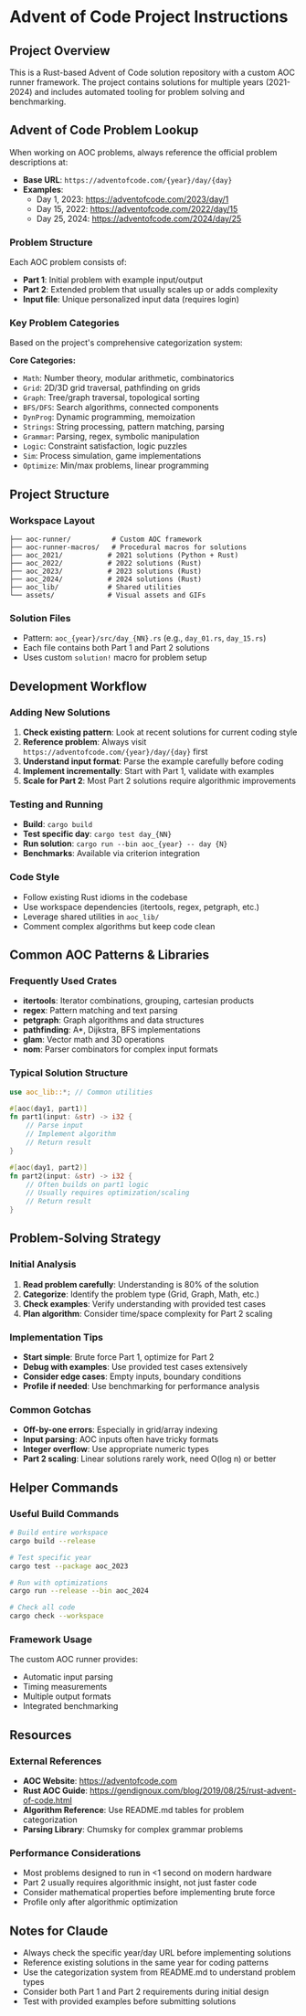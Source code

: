 # Advent of Code Project Instructions

## Project Overview
This is a Rust-based Advent of Code solution repository with a custom AOC runner framework. The project contains solutions for multiple years (2021-2024) and includes automated tooling for problem solving and benchmarking.

## Advent of Code Problem Lookup

When working on AOC problems, always reference the official problem descriptions at:
- **Base URL**: `https://adventofcode.com/{year}/day/{day}`
- **Examples**:
  - Day 1, 2023: https://adventofcode.com/2023/day/1
  - Day 15, 2022: https://adventofcode.com/2022/day/15
  - Day 25, 2024: https://adventofcode.com/2024/day/25

### Problem Structure
Each AOC problem consists of:
- **Part 1**: Initial problem with example input/output
- **Part 2**: Extended problem that usually scales up or adds complexity
- **Input file**: Unique personalized input data (requires login)

### Key Problem Categories
Based on the project's comprehensive categorization system:

**Core Categories:**
- `Math`: Number theory, modular arithmetic, combinatorics
- `Grid`: 2D/3D grid traversal, pathfinding on grids
- `Graph`: Tree/graph traversal, topological sorting
- `BFS/DFS`: Search algorithms, connected components
- `DynProg`: Dynamic programming, memoization
- `Strings`: String processing, pattern matching, parsing
- `Grammar`: Parsing, regex, symbolic manipulation
- `Logic`: Constraint satisfaction, logic puzzles
- `Sim`: Process simulation, game implementations
- `Optimize`: Min/max problems, linear programming

## Project Structure

### Workspace Layout
```
├── aoc-runner/          # Custom AOC framework
├── aoc-runner-macros/   # Procedural macros for solutions
├── aoc_2021/           # 2021 solutions (Python + Rust)
├── aoc_2022/           # 2022 solutions (Rust)
├── aoc_2023/           # 2023 solutions (Rust) 
├── aoc_2024/           # 2024 solutions (Rust)
├── aoc_lib/            # Shared utilities
└── assets/             # Visual assets and GIFs
```

### Solution Files
- Pattern: `aoc_{year}/src/day_{NN}.rs` (e.g., `day_01.rs`, `day_15.rs`)
- Each file contains both Part 1 and Part 2 solutions
- Uses custom `solution!` macro for problem setup

## Development Workflow

### Adding New Solutions
1. **Check existing pattern**: Look at recent solutions for current coding style
2. **Reference problem**: Always visit `https://adventofcode.com/{year}/day/{day}` first
3. **Understand input format**: Parse the example carefully before coding
4. **Implement incrementally**: Start with Part 1, validate with examples
5. **Scale for Part 2**: Most Part 2 solutions require algorithmic improvements

### Testing and Running
- **Build**: `cargo build`
- **Test specific day**: `cargo test day_{NN}`
- **Run solution**: `cargo run --bin aoc_{year} -- day {N}`
- **Benchmarks**: Available via criterion integration

### Code Style
- Follow existing Rust idioms in the codebase
- Use workspace dependencies (itertools, regex, petgraph, etc.)
- Leverage shared utilities in `aoc_lib/`
- Comment complex algorithms but keep code clean

## Common AOC Patterns & Libraries

### Frequently Used Crates
- **itertools**: Iterator combinations, grouping, cartesian products
- **regex**: Pattern matching and text parsing
- **petgraph**: Graph algorithms and data structures  
- **pathfinding**: A*, Dijkstra, BFS implementations
- **glam**: Vector math and 3D operations
- **nom**: Parser combinators for complex input formats

### Typical Solution Structure
```rust
use aoc_lib::*; // Common utilities

#[aoc(day1, part1)]
fn part1(input: &str) -> i32 {
    // Parse input
    // Implement algorithm
    // Return result
}

#[aoc(day1, part2)]  
fn part2(input: &str) -> i32 {
    // Often builds on part1 logic
    // Usually requires optimization/scaling
    // Return result
}
```

## Problem-Solving Strategy

### Initial Analysis
1. **Read problem carefully**: Understanding is 80% of the solution
2. **Categorize**: Identify the problem type (Grid, Graph, Math, etc.)
3. **Check examples**: Verify understanding with provided test cases
4. **Plan algorithm**: Consider time/space complexity for Part 2 scaling

### Implementation Tips
- **Start simple**: Brute force Part 1, optimize for Part 2
- **Debug with examples**: Use provided test cases extensively
- **Consider edge cases**: Empty inputs, boundary conditions
- **Profile if needed**: Use benchmarking for performance analysis

### Common Gotchas
- **Off-by-one errors**: Especially in grid/array indexing
- **Input parsing**: AOC inputs often have tricky formats
- **Integer overflow**: Use appropriate numeric types
- **Part 2 scaling**: Linear solutions rarely work, need O(log n) or better

## Helper Commands

### Useful Build Commands
```bash
# Build entire workspace
cargo build --release

# Test specific year
cargo test --package aoc_2023

# Run with optimizations
cargo run --release --bin aoc_2024

# Check all code
cargo check --workspace
```

### Framework Usage
The custom AOC runner provides:
- Automatic input parsing
- Timing measurements  
- Multiple output formats
- Integrated benchmarking

## Resources

### External References
- **AOC Website**: https://adventofcode.com
- **Rust AOC Guide**: https://gendignoux.com/blog/2019/08/25/rust-advent-of-code.html
- **Algorithm Reference**: Use README.md tables for problem categorization
- **Parsing Library**: Chumsky for complex grammar problems

### Performance Considerations
- Most problems designed to run in <1 second on modern hardware
- Part 2 usually requires algorithmic insight, not just faster code
- Consider mathematical properties before implementing brute force
- Profile only after algorithmic optimization

## Notes for Claude

- Always check the specific year/day URL before implementing solutions
- Reference existing solutions in the same year for coding patterns  
- Use the categorization system from README.md to understand problem types
- Consider both Part 1 and Part 2 requirements during initial design
- Test with provided examples before submitting solutions